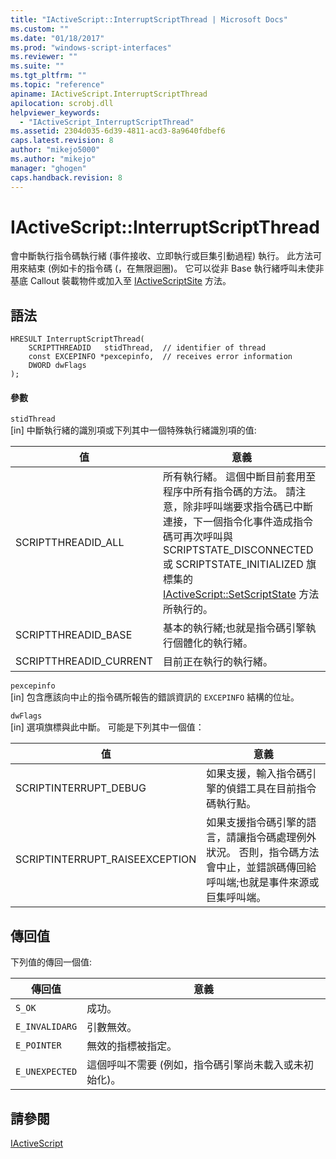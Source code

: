 ```yaml
---
title: "IActiveScript::InterruptScriptThread | Microsoft Docs"
ms.custom: ""
ms.date: "01/18/2017"
ms.prod: "windows-script-interfaces"
ms.reviewer: ""
ms.suite: ""
ms.tgt_pltfrm: ""
ms.topic: "reference"
apiname: IActiveScript.InterruptScriptThread
apilocation: scrobj.dll
helpviewer_keywords: 
  - "IActiveScript_InterruptScriptThread"
ms.assetid: 2304d035-6d39-4811-acd3-8a9640fdbef6
caps.latest.revision: 8
author: "mikejo5000"
ms.author: "mikejo"
manager: "ghogen"
caps.handback.revision: 8
---
```

# IActiveScript::InterruptScriptThread
會中斷執行指令碼執行緒 \(事件接收、立即執行或巨集引動過程\) 執行。  此方法可用來結束 \(例如卡的指令碼 \(，在無限迴圈\)。  它可以從非 Base 執行緒呼叫未使非基底 Callout 裝載物件或加入至 [IActiveScriptSite](../../winscript/reference/iactivescriptsite.md) 方法。  
  
## 語法  
  
```  
HRESULT InterruptScriptThread(  
    SCRIPTTHREADID   stidThread,  // identifier of thread  
    const EXCEPINFO *pexcepinfo,  // receives error information  
    DWORD dwFlags  
);  
```  
  
#### 參數  
 `stidThread`  
 \[in\] 中斷執行緒的識別項或下列其中一個特殊執行緒識別項的值:  
  
|值|意義|  
|-------|--------|  
|SCRIPTTHREADID\_ALL|所有執行緒。  這個中斷目前套用至程序中所有指令碼的方法。  請注意，除非呼叫端要求指令碼已中斷連接，下一個指令化事件造成指令碼可再次呼叫與 SCRIPTSTATE\_DISCONNECTED 或 SCRIPTSTATE\_INITIALIZED 旗標集的 [IActiveScript::SetScriptState](../../winscript/reference/iactivescript-setscriptstate.md) 方法所執行的。|  
|SCRIPTTHREADID\_BASE|基本的執行緒;也就是指令碼引擎執行個體化的執行緒。|  
|SCRIPTTHREADID\_CURRENT|目前正在執行的執行緒。|  
  
 `pexcepinfo`  
 \[in\] 包含應該向中止的指令碼所報告的錯誤資訊的 `EXCEPINFO` 結構的位址。  
  
 `dwFlags`  
 \[in\] 選項旗標與此中斷。  可能是下列其中一個值：  
  
|值|意義|  
|-------|--------|  
|SCRIPTINTERRUPT\_DEBUG|如果支援，輸入指令碼引擎的偵錯工具在目前指令碼執行點。|  
|SCRIPTINTERRUPT\_RAISEEXCEPTION|如果支援指令碼引擎的語言，請讓指令碼處理例外狀況。  否則，指令碼方法會中止，並錯誤碼傳回給呼叫端;也就是事件來源或巨集呼叫端。|  
  
## 傳回值  
 下列值的傳回一個值:  
  
|傳回值|意義|  
|---------|--------|  
|`S_OK`|成功。|  
|`E_INVALIDARG`|引數無效。|  
|`E_POINTER`|無效的指標被指定。|  
|`E_UNEXPECTED`|這個呼叫不需要 \(例如，指令碼引擎尚未載入或未初始化\)。|  
  
## 請參閱  
 [IActiveScript](../../winscript/reference/iactivescript.md)